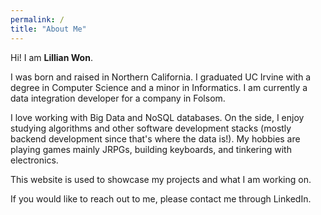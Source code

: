 ```yaml
---
permalink: /
title: "About Me"
---
```

Hi! I am **Lillian Won**.

I was born and raised in Northern California. I graduated UC Irvine with a degree in Computer Science and a minor in Informatics. 
I am currently a data integration developer for a company in Folsom.

I love working with Big Data and NoSQL databases. 
On the side, I enjoy studying algorithms and other software development stacks (mostly backend development since that's where the data is!). 
My hobbies are playing games mainly JRPGs, building keyboards, and tinkering with electronics. 

This website is used to showcase my projects and what I am working on. 

If you would like to reach out to me, please contact me through LinkedIn. 